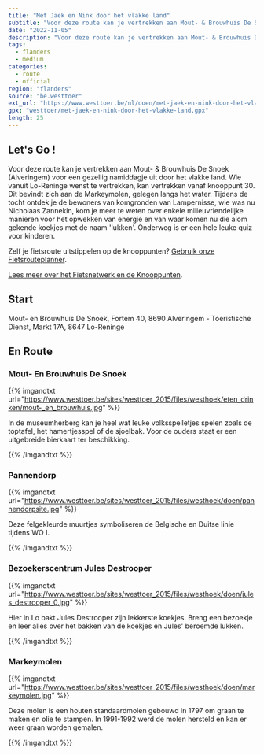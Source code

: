 ```yaml
---
title: "Met Jaek en Nink door het vlakke land"
subtitle: "Voor deze route kan je vertrekken aan Mout- & Brouwhuis De Snoek (Alveringem) voor een gezellig namiddagje uit door het vlakke land"
date: "2022-11-05"
description: "Voor deze route kan je vertrekken aan Mout- & Brouwhuis De Snoek (Alveringem) voor een gezellig namiddagje uit door het vlakke land" 
tags:
  - flanders
  - medium
categories: 
  - route
  - official
region: "flanders"
source: "be.westtoer"
ext_url: "https://www.westtoer.be/nl/doen/met-jaek-en-nink-door-het-vlakke-land"
gpx: "westtoer/met-jaek-en-nink-door-het-vlakke-land.gpx"
length: 25
---
```


## Let's Go !

Voor deze route kan je vertrekken aan Mout- & Brouwhuis De Snoek (Alveringem) voor een gezellig namiddagje uit door het vlakke land. Wie vanuit Lo-Reninge wenst te vertrekken, kan vertrekken vanaf knooppunt 30. Dit bevindt zich aan de Markeymolen, gelegen langs het water. Tijdens de tocht ontdek je de bewoners van komgronden van Lampernisse, wie was nu Nicholaas Zannekin, kom je meer te weten over enkele milieuvriendelijke manieren voor het opwekken van energie en van waar komen nu die alom gekende koekjes met de naam 'lukken'. Onderweg is er een hele leuke quiz voor kinderen.

Zelf je fietsroute uitstippelen op de knooppunten? [Gebruik onze Fietsrouteplanner](http://www.westtoer.be/nl/fietsrouteplanner).

[Lees meer over het Fietsnetwerk en de Knooppunten](http://www.westtoer.be/nl/inspiratie/fietsnetwerk).

## Start 

Mout- en Brouwhuis De Snoek, Fortem 40, 8690 Alveringem - Toeristische Dienst, Markt 17A, 8647 Lo-Reninge 

## En Route

### Mout- En Brouwhuis De Snoek

{{% imgandtxt url="https://www.westtoer.be/sites/westtoer_2015/files/westhoek/eten_drinken/mout-_en_brouwhuis.jpg" %}}

In de museumherberg kan je heel wat leuke volksspelletjes spelen zoals de toptafel, het hamertjesspel of de sjoelbak. Voor de ouders staat er een uitgebreide bierkaart ter beschikking.

{{% /imgandtxt %}}

### Pannendorp

{{% imgandtxt url="https://www.westtoer.be/sites/westtoer_2015/files/westhoek/doen/pannendorpsite.jpg" %}}

Deze felgekleurde muurtjes symboliseren de Belgische en Duitse linie tijdens WO I.

{{% /imgandtxt %}}

### Bezoekerscentrum Jules Destrooper

{{% imgandtxt url="https://www.westtoer.be/sites/westtoer_2015/files/westhoek/doen/jules_destrooper_0.jpg" %}}

Hier in Lo bakt Jules Destrooper zijn lekkerste koekjes. Breng een bezoekje en leer alles over het bakken van de koekjes en Jules' beroemde lukken.

{{% /imgandtxt %}}

### Markeymolen

{{% imgandtxt url="https://www.westtoer.be/sites/westtoer_2015/files/westhoek/doen/markeymolen.jpg" %}}

Deze molen is een houten standaardmolen gebouwd in 1797 om graan te maken en olie te stampen. In 1991-1992 werd de molen hersteld en kan er weer graan worden gemalen.

{{% /imgandtxt %}}
